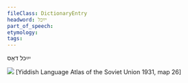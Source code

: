 ```yaml
---
fileClass: DictionaryEntry
headword: יײַכל
part_of_speech: 
etymology: 
tags: 
---
```

יײַכל
דאָס

![](https://ia801509.us.archive.org/29/items/shprakhatlas/ShprakhatlasKarte26-Optimized.jpg)
[Yiddish Language Atlas of the Soviet Union 1931, map 26]